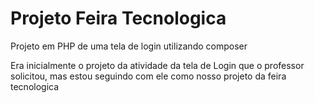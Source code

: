 # Projeto Feira Tecnologica
 Projeto em PHP de uma tela de login utilizando composer 

 Era inicialmente o projeto da atividade da tela de Login que o professor solicitou, mas estou seguindo com ele como nosso projeto da feira tecnologica
